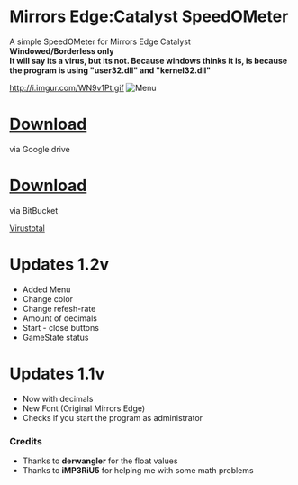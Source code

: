 # Mirrors Edge:Catalyst SpeedOMeter
A simple SpeedOMeter for Mirrors Edge Catalyst               
**Windowed/Borderless only**                                 
**It will say its a virus, but its not. Because windows thinks it is, is because the program is using "user32.dll" and "kernel32.dll"**

http://i.imgur.com/WN9v1Pt.gif
![Menu](http://puu.sh/pWlXv/184bb3fc9c.png)

# **[Download](https://drive.google.com/open?id=0B1XPCxvsEnGUTkxXbXhCelFSeHM)**
via Google drive
# **[Download](https://bitbucket.org/CaptainAnderz/mirrors-edge-catalyst-speedometer/downloads/SpeedOMeter.rar)**
via BitBucket

[Virustotal](https://www.virustotal.com/en/file/2626ee1ccd3fe551521720a1b11d5cd4027e2bd791db9a903b76b019afd0b1ed/analysis/1468117457/)

# Updates 1.2v
* Added Menu
* Change color
* Change refesh-rate
* Amount of decimals
* Start - close buttons
* GameState status

# Updates 1.1v
* Now with decimals
* New Font (Original Mirrors Edge)
* Checks if you start the program as administrator

### Credits ###
* Thanks to **derwangler** for the float values
* Thanks to **iMP3RiU5** for helping me with some math problems
